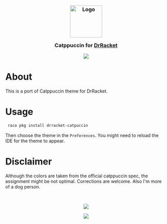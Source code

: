 <h3 align="center">
	<img src="https://raw.githubusercontent.com/catppuccin/catppuccin/main/assets/logos/exports/1544x1544_circle.png" width="100" alt="Logo"/><br/>
	<img src="https://raw.githubusercontent.com/catppuccin/catppuccin/main/assets/misc/transparent.png" height="30" width="0px"/>
	Catppuccin for <a href="https://docs.racket-lang.org/drracket/index.html">DrRacket</a>
	<img src="https://raw.githubusercontent.com/catppuccin/catppuccin/main/assets/misc/transparent.png" height="30" width="0px"/>
</h3>

<p align="center">
  <img src="https://raw.githubusercontent.com/PanAeon/catppuccin/main/assets/demo.png"/>
</p>

# About
This is a port of Catppuccin theme for DrRacket.


# Usage
```bash
 raco pkg install drracket-catpuccin
```
Then choose the theme in the `Preferences`. You might need to reload the IDE for the theme to appear.

# Disclaimer
Although the colors are taken from the official catppuccin spec, the assignment might be not optimal. Corrections are welcome. Also I'm more of a dog person.

&nbsp;

<p align="center"><img src="https://raw.githubusercontent.com/catppuccin/catppuccin/main/assets/footers/gray0_ctp_on_line.svg?sanitize=true" /></p>
<p align="center"><a href="https://github.com/catppuccin/catppuccin/blob/main/LICENSE"><img src="https://img.shields.io/static/v1.svg?style=for-the-badge&label=License&message=MIT&logoColor=d9e0ee&colorA=363a4f&colorB=b7bdf8"/></a></p>

